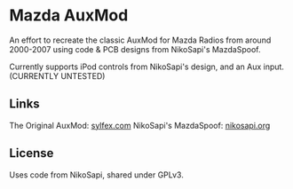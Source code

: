 # Mazda AuxMod

An effort to recreate the classic AuxMod for Mazda Radios from around 2000-2007 using code & PCB designs from NikoSapi's MazdaSpoof. 

Currently supports iPod controls from NikoSapi's design, and an Aux input. (CURRENTLY UNTESTED)

## Links

The Original AuxMod: [sylfex.com](https://www.sylfex.com/products/AuxMod/)
NikoSapi's MazdaSpoof: [nikosapi.org](https://nikosapi.org/w/index.php/MazdaSpoof_-_A_Tape_Deck_Emulator)

## License

Uses code from NikoSapi, shared under GPLv3.